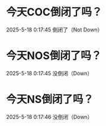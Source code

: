 # 今天COC倒闭了吗？

2025-5-18 0:17:45 倒闭了（Not Down）

# 今天NOS倒闭了吗？

2025-5-18 0:17:45 没倒闭（Down）

# 今天NS倒闭了吗？

2025-5-18 0:17:46 没倒闭（Down）

